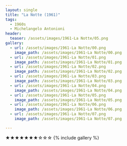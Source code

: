 ```yaml
---
layout: single
title: "La Notte (1961)"
tags:
  - 1960s 
  - Michelangelo Antonioni
header:
  teaser: /assets/images/1961-La Notte/05.png
gallery:
  - url: /assets/images/1961-La Notte/00.png
    image_path: /assets/images/1961-La Notte/00.png  
  - url: /assets/images/1961-La Notte/01.png
    image_path: /assets/images/1961-La Notte/01.png
  - url: /assets/images/1961-La Notte/02.png
    image_path: /assets/images/1961-La Notte/02.png
  - url: /assets/images/1961-La Notte/03.png
    image_path: /assets/images/1961-La Notte/03.png
  - url: /assets/images/1961-La Notte/04.png
    image_path: /assets/images/1961-La Notte/04.png
  - url: /assets/images/1961-La Notte/05.png
    image_path: /assets/images/1961-La Notte/05.png
  - url: /assets/images/1961-La Notte/06.png
    image_path: /assets/images/1961-La Notte/06.png
  - url: /assets/images/1961-La Notte/07.png
    image_path: /assets/images/1961-La Notte/07.png

---
```

★★★★★★★☆☆☆
{% include gallery %}
